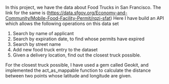 In this project, we have the data about Food Trucks in San Francisco. The link for the same is 
(https://data.sfgov.org/Economy-and-Community/Mobile-Food-Facility-Permit/rqzj-sfat)
Here I have build an API which allows the following operations on this data set
1. Search by name of applicant
2. Search by expiration date, to find whose permits have expired
3. Search by street name
4. Add new food truck entry to the dataset
5. Given a delivery location, find out the closest truck possible.

For the closest truck possible, I have used a gem called Geokit, and implemented the act_as_mappable function to calculate the distance between two points whose latitude and longitude are given.
